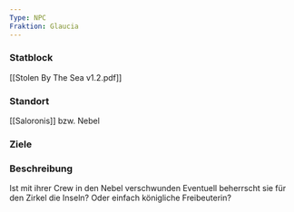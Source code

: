 ```yaml
---
Type: NPC
Fraktion: Glaucia
---
```

### Statblock 
[[Stolen By The Sea v1.2.pdf]]
### Standort
[[Saloronis]] bzw. Nebel
### Ziele
### Beschreibung
Ist mit ihrer Crew in den Nebel verschwunden
Eventuell beherrscht sie für den Zirkel die Inseln?
Oder einfach königliche Freibeuterin?